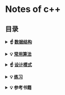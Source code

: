 # Notes of c++



## 目录



<b><details><summary>☝ [数据结构](DataStructures/)</summary></b>
* [队列](Queue/)
* [链表](LinkedList/)
* [集合](Collection/)
* [数组](Array/)
* [栈](Stack/)
* [树(二叉树等)](Tree/)
* [图](graph/)
</details>

<b><details><summary>💡 [常用算法](Algorithms/)</summary></b>

* [排序](sort/)
    * []()
* [查找](Seek/)
    * []()

</details>

<b><details><summary>☝ [设计模式]()</summary></b>
</details>

<b><details><summary>💡 [练习](Practice/)</summary></b>

- [剑指offer](剑指offer/)
- [leetcode](leetcode/)
</details>

<b><details><summary>💡 参考书籍</summary></b>


``持续更新中~``